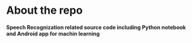 # About the repo
#### Speech Recognization related source code including Python notebook and Android app for machin learning
